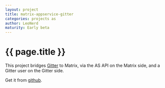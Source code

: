 ```yaml
---
layout: project
title: matrix-appservice-gitter
categories: projects as
author: LeoNerd
maturity: Early beta
---
```


# {{ page.title }}
This project bridges [Gitter](https://gitter.im) to Matrix, via the AS API on the Matrix side, and a Gitter user on the Gitter side.

Get it from [github](https://github.com/matrix-org/matrix-appservice-gitter).
